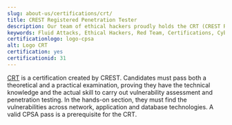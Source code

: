 ```yaml
---
slug: about-us/certifications/crt/
title: CREST Registered Penetration Tester
description: Our team of ethical hackers proudly holds the CRT (CREST Registered Penetration Tester) certification, among many others.
keywords: Fluid Attacks, Ethical Hackers, Red Team, Certifications, Cybersecurity, Pentesters, Whitehat Hackers, CRT
certificationlogo: logo-cpsa
alt: Logo CRT
certification: yes
certificationid: 31
---
```


[CRT](https://www.crest-approved.org/certification-careers/crest-certifications/crest-registered-penetration-tester/)
is a certification created by CREST.
Candidates must pass both a theoretical and a practical examination,
proving they have the technical knowledge and the actual skill
to carry out vulnerability assessment and penetration testing.
In the hands-on section,
they must find the vulnerabilities across network,
application and database technologies.
A valid CPSA pass is a prerequisite for the CRT.
